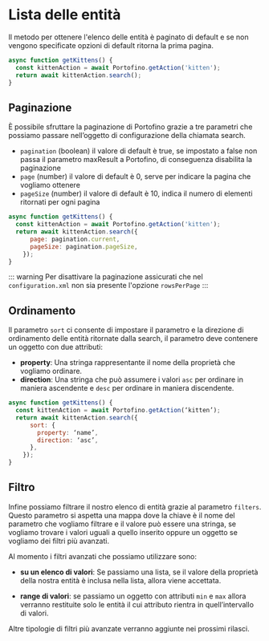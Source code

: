 # Lista delle entità

Il metodo per ottenere l'elenco delle entità è paginato di default e se non vengono specificate opzioni di default ritorna la prima pagina.

```JavaScript
async function getKittens() {
  const kittenAction = await Portofino.getAction('kitten');
  return await kittenAction.search();
}
```

## Paginazione

È possibile sfruttare la paginazione di Portofino grazie a tre parametri che possiamo passare nell’oggetto di configurazione della chiamata search.

- `pagination` (boolean) il valore di default è true, se impostato a false non passa il parametro maxResult a Portofino, di conseguenza disabilita la paginazione
- `page` (number) il valore di default è 0, serve per indicare la pagina che vogliamo ottenere
- `pageSize` (number) il valore di default è 10, indica il numero di elementi ritornati per ogni pagina

```JavaScript {4-5}
async function getKittens() {
  const kittenAction = await Portofino.getAction('kitten');
  return await kittenAction.search({
      page: pagination.current,
      pageSize: pagination.pageSize,
    });
}
```

::: warning
Per disattivare la paginazione assicurati che nel `configuration.xml` non sia presente l'opzione `rowsPerPage`
:::

## Ordinamento

Il parametro `sort` ci consente di impostare il parametro e la direzione di ordinamento delle entità ritornate dalla search, il parametro deve contenere un oggetto con due attributi:

- **property**: Una stringa rappresentante il nome della proprietà che vogliamo ordinare.
- **direction**: Una stringa che può assumere i valori `asc` per ordinare in maniera ascendente e `desc` per ordinare in maniera discendente.

```JavaScript
async function getKittens() {
  const kittenAction = await Portofino.getAction(‘kitten’);
  return await kittenAction.search({
      sort: {
        property: ‘name’,
        direction: ‘asc’,
      },
    });
}
```

## Filtro

Infine possiamo filtrare il nostro elenco di entità grazie al parametro `filters`. Questo parametro si aspetta una mappa dove la chiave è il nome del parametro che vogliamo filtrare e il valore può essere una stringa, se vogliamo trovare i valori uguali a quello inserito oppure un oggetto se vogliamo dei filtri più avanzati.

Al momento i filtri avanzati che possiamo utilizzare sono:

- **su un elenco di valori**: Se passiamo una lista, se il valore della proprietà della nostra entità è inclusa nella lista, allora viene accettata.

- **range di valori**: se passiamo un oggetto con attributi `min` e `max` allora verranno restituite solo le entità il cui attributo rientra in quell’intervallo di valori.

Altre tipologie di filtri più avanzate verranno aggiunte nei prossimi rilasci.
